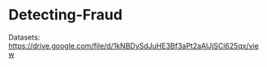# Detecting-Fraud

Datasets: https://drive.google.com/file/d/1kNBDySdJuHE3Bf3aPt2aAlJjSCi625qx/view
